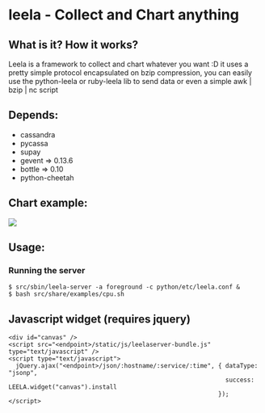 # leela - Collect and Chart anything

## What is it? How it works?
Leela is a framework to collect and chart whatever you want :D
it uses a pretty simple protocol encapsulated on bzip compression,
you can easily use the python-leela or ruby-leela lib to send data
or even a simple awk | bzip | nc script

## Depends:
* cassandra
* pycassa
* supay
* gevent => 0.13.6
* bottle => 0.10
* python-cheetah

## Chart example:
<img src="https://github.com/locaweb/leela-server/raw/master/example.png">

## Usage:
### Running the server
    $ src/sbin/leela-server -a foreground -c python/etc/leela.conf &
    $ bash src/share/examples/cpu.sh

## Javascript widget (requires jquery)
    <div id="canvas" />
    <script src="<endpoint>/static/js/leelaserver-bundle.js" type="text/javascript" />
    <script type="text/javascript">
      jQuery.ajax("<endpoint>/json/:hostname/:service/:time", { dataType: "jsonp",
                                                                success: LEELA.widget("canvas").install
                                                              });
    </script>
